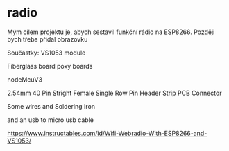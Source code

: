# radio
Mým cílem projektu je, abych sestavil funkční rádio na ESP8266. Později bych třeba přidal obrazovku


Součástky:
VS1053 module

Fiberglass board poxy boards

nodeMcuV3

2.54mm 40 Pin Stright Female Single Row Pin Header Strip PCB Connector 

Some wires and Soldering Iron

and an usb to micro usb cable


https://www.instructables.com/id/Wifi-Webradio-With-ESP8266-and-VS1053/

